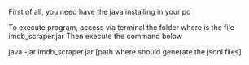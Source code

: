 First of all, you need have the java installing in your pc

To execute program, access via terminal the folder where is the file imdb_scraper.jar
Then execute the command below

java -jar imdb_scraper.jar [path where should generate the jsonl files]
